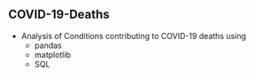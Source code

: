 ## COVID-19-Deaths
* Analysis of Conditions contributing to COVID-19 deaths using
    * pandas
    * matplotlib
    * SQL
